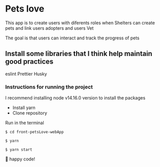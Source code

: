 # Pets love

This app is to create users with diferents roles when Shelters can create pets and link users adopters and users Vet

The goal is that users can interact and track the progress of pets

<!--
##

In the structure of the project you can find the store with redux, redux-toolkit and sagas as an example so that you can see my knowledge in these technologies together with test examples.
Most of the components of the application are tested except for the views.

##

To do the tests with MetaMask it is necessary to have the "MetaMask" extension installed in your browser and have an account. I associated the wallet with accounts provided by the ganache software. With the sado of these accounts I was able to make transactions

Deploy example:
https://challenge-web3.vercel.app/
 -->

## Install some libraries that I think help maintain good practices

eslint
Prettier
Husky

### Instructions for running the project

I recommend installing node v14.16.0 version to install the packages

- Install yarn
- Clone repository

Run in the terminal

```
$ cd front-petsLove-webApp
```

```
$ yarn
```

```
$ yarn start
```

🍺 happy code!
